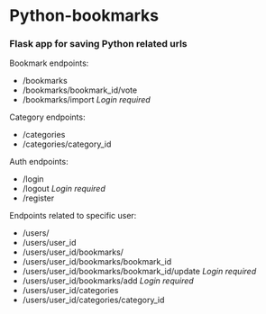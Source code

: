 # Python-bookmarks
### Flask app for saving Python related urls

Bookmark endpoints:
- /bookmarks  
- /bookmarks/bookmark_id/vote  
- /bookmarks/import *Login required*  
 
Category endpoints:
- /categories  
- /categories/category_id  
 
Auth endpoints:
- /login  
- /logout *Login required*  
- /register  
 
Endpoints related to specific user:
- /users/  
- /users/user_id  
- /users/user_id/bookmarks/  
- /users/user_id/bookmarks/bookmark_id  
- /users/user_id/bookmarks/bookmark_id/update *Login required*  
- /users/user_id/bookmarks/add *Login required*  
- /users/user_id/categories  
- /users/user_id/categories/category_id
